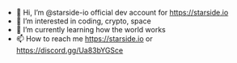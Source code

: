 - 👋 Hi, I’m @starside-io official dev account for https://starside.io
- 👀 I’m interested in coding, crypto, space
- 🌱 I’m currently learning how the world works
- 📫 How to reach me https://starside.io or https://discord.gg/Ua83bYGSce

<!---
starside-io/starside-io is a ✨ special ✨ repository because its `README.md` (this file) appears on your GitHub profile.
You can click the Preview link to take a look at your changes.
--->
